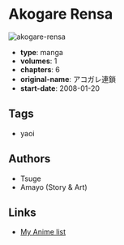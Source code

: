 # Akogare Rensa

![akogare-rensa](https://cdn.myanimelist.net/images/manga/3/41163.jpg)

-   **type**: manga
-   **volumes**: 1
-   **chapters**: 6
-   **original-name**: アコガレ連鎖
-   **start-date**: 2008-01-20

## Tags

-   yaoi

## Authors

-   Tsuge
-   Amayo (Story & Art)

## Links

-   [My Anime list](https://myanimelist.net/manga/25584/Akogare_Rensa)
